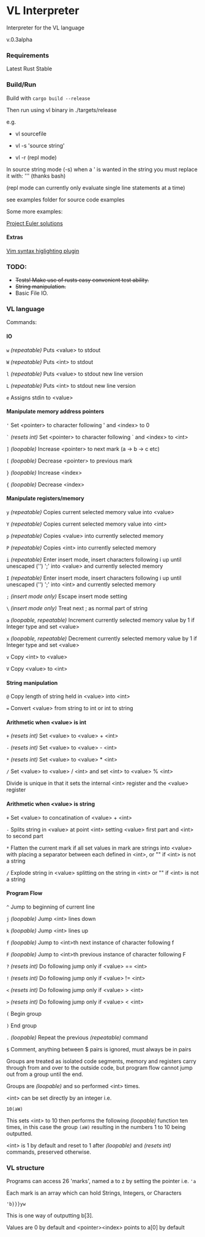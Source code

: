 # VL Interpreter
Interpreter for the VL language

v.0.3alpha

### Requirements

Latest Rust Stable

### Build/Run

Build with `cargo build --release`

Then run using vl binary in ./targets/release

e.g.

- vl sourcefile

- vl -s 'source string'

- vl -r  (repl mode)

In source string mode (-s) when a ' is wanted in the string you must replace it with: '\'' (thanks bash)

(repl mode can currently only evaluate single line statements at a time)

see examples folder for source code examples

Some more examples:

[Project Euler solutions](https://github.com/Roybie/ProjectEulerVL "Project Euler VL Solutions")

#### Extras

[Vim syntax higlighting plugin](https://github.com/benbrunton/vl.vim "vl.vim")

### TODO:

* ~~Tests! Make use of rusts easy convenient test ability.~~
* ~~String manipulation.~~
* Basic File IO.

### VL language

Commands:

#### IO

`w` _(repeatable)_ Puts \<value> to stdout

`W` _(repeatable)_ Puts \<int> to stdout

`l` _(repeatable)_ Puts \<value> to stdout new line version

`L` _(repeatable)_ Puts \<int> to stdout new line version

`e` Assigns stdin to \<value>

#### Manipulate memory address pointers

`'` Set \<pointer> to character following ' and \<index> to 0

`` ` `` _(resets int)_ Set \<pointer> to character following \` and \<index> to \<int>

`]` _(loopable)_ Increase \<pointer> to next mark (a -> b -> c etc)

`[` _(loopable)_ Decrease \<pointer> to previous mark

`}` _(loopable)_ Increase \<index>

`{` _(loopable)_ Decrease \<index>

#### Manipulate registers/memory

`y` _(repeatable)_ Copies current selected memory value into \<value>

`Y` _(repeatable)_ Copies current selected memory value into \<int>

`p` _(repeatable)_ Copies \<value> into currently selected memory

`P` _(repeatable)_ Copies \<int> into currently selected memory

`i` _(repeatable)_ Enter insert mode, insert characters following i up until unescaped ('\') ';' into \<value> and currently selected memory

`I` _(repeatable)_ Enter insert mode, insert characters following i up until unescaped ('\') ';' into \<int> and currently selected memory

`;` _(insert mode only)_ Escape insert mode setting

`\` _(insert mode only)_ Treat next ; as normal part of string

`a` _(loopable, repeatable)_ Increment currently selected memory value by 1 if Integer type and set \<value>

`x` _(loopable, repeatable)_ Decrement currently selected memory value by 1 if Integer type and set \<value>

`v` Copy \<int> to \<value>

`V` Copy \<value> to \<int>

#### String manipulation

`@` Copy length of string held in \<value> into \<int>

`=` Convert \<value> from string to int or int to string

#### Arithmetic when \<value> is int

`+` _(resets int)_ Set \<value> to \<value> + \<int>

`-` _(resets int)_ Set \<value> to \<value> - \<int>

`*` _(resets int)_ Set \<value> to \<value> * \<int>

`/` Set \<value> to \<value> / \<int> and set \<int> to \<value> % \<int>

Divide is unique in that it sets the internal \<int> register and the \<value> register

#### Arithmetic when \<value> is string

`+` Set \<value> to concatination of \<value> + \<int>

`-` Splits string in \<value> at point \<int> setting \<value> first part and \<int> to second part

`*` Flatten the current mark if all set values in mark are strings into \<value> with placing a separator between each defined in \<int>, or "" if \<int> is not a string

`/` Explode string in \<value> splitting on the string in \<int> or "" if \<int> is not a string

#### Program Flow

`^` Jump to beginning of current line

`j` _(loopable)_ Jump \<int> lines down

`k` _(loopable)_ Jump \<int> lines up

`f` _(loopable)_ Jump to \<int>th next instance of character following f

`F` _(loopable)_ Jump to \<int>th previous instance of character following F

`?` _(resets int)_ Do following jump only if \<value> == \<int>

`!` _(resets int)_ Do following jump only if \<value> != \<int>

`<` _(resets int)_ Do following jump only if \<value> > \<int>

`>` _(resets int)_ Do following jump only if \<value> < \<int>

`(` Begin group

`)` End group

`.` _(loopable)_ Repeat the previous _(repeatable)_ command

`$` Comment, anything between $ pairs is ignored, must always be in pairs

Groups are treated as isolated code segments, memory and registers carry through from and over to the outside code, but program flow cannot jump out from a group until the end.

Groups are _(loopable)_ and so performed \<int> times.

\<int> can be set directly by an integer i.e.

`10(aW)`

This sets \<int> to 10 then performs the following _(loopable)_ function ten times, in this case the group `(aW)` resulting in the numbers 1 to 10 being outputted.

\<int> is 1 by default and reset to 1 after _(loopable)_ and _(resets int)_  commands, preserved otherwise.


### VL structure

Programs can access 26 'marks', named a to z by setting the pointer i.e. `'a`

Each mark is an array which can hold Strings, Integers, or Characters

`'b}}}yw`

This is one way of outputting b[3].

Values are 0 by default and \<pointer>\<index> points to a[0] by default
